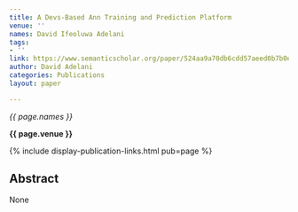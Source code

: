 ```yaml
---
title: A Devs-Based Ann Training and Prediction Platform
venue: ''
names: David Ifeoluwa Adelani
tags:
- ''
link: https://www.semanticscholar.org/paper/524aa9a70db6cdd57aeed0b7b0e2575231c590cb
author: David Adelani
categories: Publications
layout: paper

---
```


*{{ page.names }}*

**{{ page.venue }}**

{% include display-publication-links.html pub=page %}

## Abstract

None
